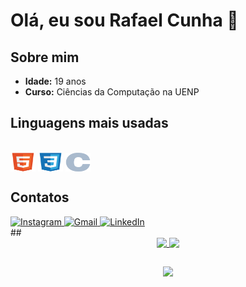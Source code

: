 # Olá, eu sou Rafael Cunha 👋

## Sobre mim
- **Idade:** 19 anos
- **Curso:** Ciências da Computação na UENP

## Linguagens mais usadas
<div style="display: inline-block;"><br>
  <img align="center" alt="HTML" height="30" width="40" src="https://raw.githubusercontent.com/devicons/devicon/master/icons/html5/html5-original.svg">
  <img align="center" alt="CSS" height="30" width="40" src="https://raw.githubusercontent.com/devicons/devicon/master/icons/css3/css3-original.svg">
  <img align="center" alt="C" height="30" width="40" src="https://raw.githubusercontent.com/devicons/devicon/master/icons/c/c-original.svg">
</div>

## Contatos
<div> 
  <a href="https://www.instagram.com/rafaelcunha_1/" target="_blank">
    <img src="https://img.shields.io/badge/-Instagram-%23E4405F?style=for-the-badge&logo=instagram&logoColor=white" alt="Instagram">
  </a>
  <a href="mailto:contatorafag6233@gmail.com" target="_blank">
    <img src="https://img.shields.io/badge/-Gmail-%23333?style=for-the-badge&logo=gmail&logoColor=white" alt="Gmail">
  </a>
  <a href="https://www.linkedin.com/in/rafael-cunha-9a4a76278/" target="_blank">
    <img src="https://img.shields.io/badge/-LinkedIn-%230077B5?style=for-the-badge&logo=linkedin&logoColor=white" alt="LinkedIn">
  </a> 
</div>
##

<div align="center">
  <a href="https://github.com/vieiranaju">
    <img height="165" align="top" src="https://github-readme-stats.vercel.app/api?username=vieiranaju&show_icons=true&theme=discord_old_blurple"/>
    <img height="180" align="top" src="https://github-readme-stats.vercel.app/api/top-langs/?username=vieiranaju&layout=compact&theme=discord_old_blurple"/>
  </a>
</div>

##

<p align="center">
  <a href="https://skillicons.dev">
    <img src="https://skillicons.dev/icons?i=c,cs,python,java,unity,godot" />
  </a>
</p>

